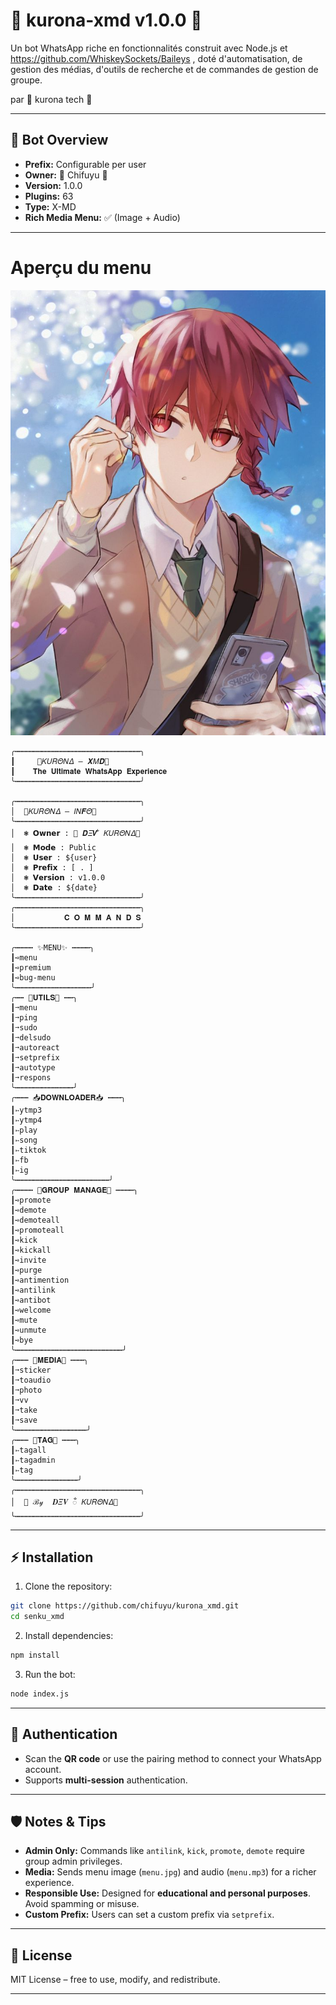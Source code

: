 # 🎴 kurona-xmd v1.0.0 🎴
Un bot WhatsApp riche en fonctionnalités construit avec Node.js et https://github.com/WhiskeySockets/Baileys , doté d'automatisation, de gestion des médias, d'outils de recherche et de commandes de gestion de groupe.

par 🎴 kurona tech 🎴

---

## 🌟 Bot Overview

* **Prefix:** Configurable per user
* **Owner:** 🎴 Chifuyu 🎴
* **Version:** 1.0.0
* **Plugins:** 63
* **Type:** X-MD
* **Rich Media Menu:** ✅ (Image + Audio)

---

# Aperçu du menu
![Menu Preview](menu.jpg)

```
╭┅┅┅┅┅┅┅┅┅┅┅┅┅┅┅┅┅┅┅┅┅┅┅┅┅┅┅┅╮
┃     🎴𝛫𝑈𝑅𝛩𝛮𝛥 — 𝑿𝛭𝑫🎴    
┃    𝐓𝐡𝐞 𝐔𝐥𝐭𝐢𝐦𝐚𝐭𝐞 𝐖𝐡𝐚𝐭𝐬𝐀𝐩𝐩 𝐄𝐱𝐩𝐞𝐫𝐢𝐞𝐧𝐜𝐞                   
╰┅┅┅┅┅┅┅┅┅┅┅┅┅┅┅┅┅┅┅┅┅┅┅┅┅┅┅┅╯

╭┅┅┅┅┅┅┅┅┅┅┅┅┅┅┅┅┅┅┅┅┅┅┅┅┅┅┅┅╮
│  🎴𝛫𝑈𝑅𝛩𝛮𝛥 — 𝐼𝛮𝑭𝛩🎴
╰┅┅┅┅┅┅┅┅┅┅┅┅┅┅┅┅┅┅┅┅┅┅┅┅┅┅┅┅╯
│  ❃ 𝗢𝘄𝗻𝗲𝗿 : 🎴 𝑫𝛯𝑽 ᬁ 𝛫𝑈𝑅𝛩𝛮𝛥🎴
│  ❃ 𝗠𝗼𝗱𝗲 : Public
│  ❃ 𝗨𝘀𝗲𝗿 : ${user}
│  ❃ 𝗣𝗿𝗲𝗳𝗶𝘅 : [ . ]
│  ❃ 𝗩𝗲𝗿𝘀𝗶𝗼𝗻 : v1.0.0
│  ❃ 𝗗𝗮𝘁𝗲 : ${date}
╰┅┅┅┅┅┅┅┅┅┅┅┅┅┅┅┅┅┅┅┅┅┅┅┅┅┅┅┅╯
╭┅┅┅┅┅┅┅┅┅┅┅┅┅┅┅┅┅┅┅┅┅┅┅┅┅┅┅┅╮
│           𝐂 𝐎 𝐌 𝐌 𝐀 𝐍 𝐃 𝐒          
╰┅┅┅┅┅┅┅┅┅┅┅┅┅┅┅┅┅┅┅┅┅┅┅┅┅┅┅┅╯

╭┅┅┅┅ ✨MENU✨ ┅┅┅┅╮
┃➺menu
┃➺premium
┃➺bug-menu
╰┅┅┅┅┅┅┅┅┅┅┅┅┅┅┅┅┅╯
╭┅┅ 🧰𝐔𝐓𝐈𝐋𝐒🧰 ┅┅╮
┃➙menu
┃➙ping
┃➙sudo
┃➙delsudo
┃➙autoreact
┃➙setprefix
┃➙autotype
┃➙respons
╰┅┅┅┅┅┅┅┅┅┅┅┅┅╯
╭┅┅┅ 📥𝐃𝐎𝐖𝐍𝐋𝐎𝐀𝐃𝐄𝐑📥 ┅┅┅╮
┃➳ytmp3 
┃➳ytmp4 
┃➳play 
┃➳song
┃➳tiktok 
┃➳fb 
┃➳ig 
╰┅┅┅┅┅┅┅┅┅┅┅┅┅┅┅┅┅┅┅┅┅╯
╭┅┅┅┅ 👑𝐆𝐑𝐎𝐔𝐏 𝐌𝐀𝐍𝐀𝐆𝐄👑 ┅┅┅┅╮
┃➺promote
┃➺demote
┃➺demoteall
┃➺promoteall
┃➺kick
┃➺kickall
┃➺invite
┃➺purge
┃➺antimention
┃➺antilink
┃➺antibot
┃➺welcome
┃➺mute
┃➺unmute
┃➺bye
╰┅┅┅┅┅┅┅┅┅┅┅┅┅┅┅┅┅┅┅┅┅┅┅┅╯
╭┅┅┅ 💾𝐌𝐄𝐃𝐈𝐀💾 ┅┅┅╮
┃➙sticker
┃➙toaudio
┃➙photo
┃➙vv
┃➙take
┃➙save
╰┅┅┅┅┅┅┅┅┅┅┅┅┅┅┅┅╯
╭┅┅┅ 📢𝐓𝐀𝐆📢 ┅┅┅╮
┃➳tagall 
┃➳tagadmin 
┃➳tag
╰┅┅┅┅┅┅┅┅┅┅┅┅┅┅╯
╭┅┅┅┅┅┅┅┅┅┅┅┅┅┅┅┅┅┅┅┅┅┅┅┅┅┅┅┅╮
│  🎴 ℬ𝓎  𝑫𝛯𝑽 ᬁ 𝛫𝑈𝑅𝛩𝛮𝛥🎴
╰┅┅┅┅┅┅┅┅┅┅┅┅┅┅┅┅┅┅┅┅┅┅┅┅┅┅┅┅╯
```

---

## ⚡ Installation

1. Clone the repository:

```bash
git clone https://github.com/chifuyu/kurona_xmd.git
cd senku_xmd
```

2. Install dependencies:

```bash
npm install
```

3. Run the bot:

```bash
node index.js
```

---

## 🔑 Authentication

* Scan the **QR code** or use the pairing method to connect your WhatsApp account.
* Supports **multi-session** authentication.

---

## 🛡 Notes & Tips

* **Admin Only:** Commands like `antilink`, `kick`, `promote`, `demote` require group admin privileges.
* **Media:** Sends menu image (`menu.jpg`) and audio (`menu.mp3`) for a richer experience.
* **Responsible Use:** Designed for **educational and personal purposes**. Avoid spamming or misuse.
* **Custom Prefix:** Users can set a custom prefix via `setprefix`.

---

## 📜 License

MIT License – free to use, modify, and redistribute.

---
